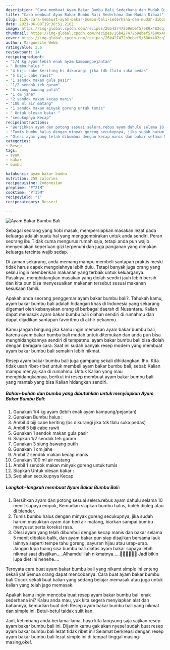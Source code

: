 ```yaml
---
description: "Cara membuat Ayam Bakar Bumbu Bali Sederhana dan Mudah Dibuat"
title: "Cara membuat Ayam Bakar Bumbu Bali Sederhana dan Mudah Dibuat"
slug: 1126-cara-membuat-ayam-bakar-bumbu-bali-sederhana-dan-mudah-dibuat
date: 2021-06-08T19:38:51.210Z
image: https://img-global.cpcdn.com/recipes/26b427472b9ebef5/680x482cq70/ayam-bakar-bumbu-bali-foto-resep-utama.jpg
thumbnail: https://img-global.cpcdn.com/recipes/26b427472b9ebef5/680x482cq70/ayam-bakar-bumbu-bali-foto-resep-utama.jpg
cover: https://img-global.cpcdn.com/recipes/26b427472b9ebef5/680x482cq70/ayam-bakar-bumbu-bali-foto-resep-utama.jpg
author: Marguerite Webb
ratingvalue: 3.6
reviewcount: 14
recipeingredient:
- "1/4 kg ayam lebih enak ayam kampungpejantan"
- " Bumbu halus "
- "4 biji cabe keriting bs dikurangi jika tdk tlalu suka pedas"
- "5 biji cabe rawit"
- "1 sendok makan gula pasir"
- "1/2 sendok teh garam"
- "3 siung bawang putih"
- "1 cm jahe"
- "2 sendok makan kecap manis"
- "100 ml air matang"
- "1 sendok makan minyak goreng untuk tumis"
- " Untuk olesan bakar "
- "secukupnya Kecap"
recipeinstructions:
- "Bersihkan ayam dan potong sesuai selera.rebus ayam dahulu selama 10 menit supaya empuk, Kemudian siapkan bumbu halus, boleh diuleg atau di blender."
- "Tumis bumbu halus dengan minyak goreng secukupnya, jika sudah harum masukkan ayam dan beri air matang, biarkan sampai bumbu menyusut serta koreksi rasa."
- "Olesi ayam yang telah dibumbui dengan kecap manis dan bakar selama 5 menit dibolak-balik, dan ayam bakar pun siap disajikan bersama lauk lainnya seperti tempe tahu goreng, sayuran hijau atau urap-urap. Jangan lupa tuang sisa bumbu bali diatas ayam bakar supaya lebih nikmat saat disajikan.....Alhamdulillah nikmatnya.....🤗🤗🤗😋😋😋 Jadi bikin lupa diet ini hehehe...."
categories:
- Resep
tags:
- ayam
- bakar
- bumbu

katakunci: ayam bakar bumbu 
nutrition: 258 calories
recipecuisine: Indonesian
preptime: "PT21M"
cooktime: "PT35M"
recipeyield: "1"
recipecategory: Dessert

---
```



![Ayam Bakar Bumbu Bali](https://img-global.cpcdn.com/recipes/26b427472b9ebef5/680x482cq70/ayam-bakar-bumbu-bali-foto-resep-utama.jpg)

Sebagai seorang yang hobi masak, mempersiapkan masakan lezat pada keluarga adalah suatu hal yang menggembirakan untuk anda sendiri. Peran seorang ibu Tidak cuma mengurus rumah saja, tetapi anda pun wajib menyediakan keperluan gizi terpenuhi dan juga panganan yang dimakan keluarga tercinta wajib sedap.

Di zaman  sekarang, anda memang mampu membeli santapan praktis meski tidak harus capek mengolahnya lebih dulu. Tetapi banyak juga orang yang selalu ingin memberikan makanan yang terbaik untuk keluarganya. Pasalnya, menghidangkan masakan yang diolah sendiri jauh lebih bersih dan kita pun bisa menyesuaikan makanan tersebut sesuai makanan kesukaan famili. 



Apakah anda seorang penggemar ayam bakar bumbu bali?. Tahukah kamu, ayam bakar bumbu bali adalah hidangan khas di Indonesia yang sekarang digemari oleh kebanyakan orang di berbagai daerah di Nusantara. Kalian dapat memasak ayam bakar bumbu bali olahan sendiri di rumahmu dan dapat dijadikan santapan favoritmu di akhir pekanmu.

Kamu jangan bingung jika kamu ingin memakan ayam bakar bumbu bali, karena ayam bakar bumbu bali mudah untuk ditemukan dan anda pun bisa menghidangkannya sendiri di tempatmu. ayam bakar bumbu bali bisa diolah dengan beragam cara. Saat ini sudah banyak resep modern yang membuat ayam bakar bumbu bali semakin lebih nikmat.

Resep ayam bakar bumbu bali juga gampang sekali dihidangkan, lho. Kita tidak usah ribet-ribet untuk membeli ayam bakar bumbu bali, sebab Kalian mampu menyajikan di rumahmu. Untuk Kalian yang mau menghidangkannya, berikut ini resep membuat ayam bakar bumbu bali yang mantab yang bisa Kalian hidangkan sendiri.

<!--inarticleads1-->

##### Bahan-bahan dan bumbu yang dibutuhkan untuk menyiapkan Ayam Bakar Bumbu Bali:

1. Gunakan 1/4 kg ayam (lebih enak ayam kampung/pejantan)
1. Gunakan  Bumbu halus :
1. Ambil 4 biji cabe keriting (bs dikurangi jika tdk tlalu suka pedas)
1. Ambil 5 biji cabe rawit
1. Gunakan 1 sendok makan gula pasir
1. Siapkan 1/2 sendok teh garam
1. Gunakan 3 siung bawang putih
1. Gunakan 1 cm jahe
1. Ambil 2 sendok makan kecap manis
1. Gunakan 100 ml air matang
1. Ambil 1 sendok makan minyak goreng untuk tumis
1. Siapkan  Untuk olesan bakar :
1. Sediakan secukupnya Kecap




<!--inarticleads2-->

##### Langkah-langkah membuat Ayam Bakar Bumbu Bali:

1. Bersihkan ayam dan potong sesuai selera.rebus ayam dahulu selama 10 menit supaya empuk, Kemudian siapkan bumbu halus, boleh diuleg atau di blender.
1. Tumis bumbu halus dengan minyak goreng secukupnya, jika sudah harum masukkan ayam dan beri air matang, biarkan sampai bumbu menyusut serta koreksi rasa.
1. Olesi ayam yang telah dibumbui dengan kecap manis dan bakar selama 5 menit dibolak-balik, dan ayam bakar pun siap disajikan bersama lauk lainnya seperti tempe tahu goreng, sayuran hijau atau urap-urap. Jangan lupa tuang sisa bumbu bali diatas ayam bakar supaya lebih nikmat saat disajikan.....Alhamdulillah nikmatnya.....🤗🤗🤗😋😋😋 Jadi bikin lupa diet ini hehehe....




Ternyata cara buat ayam bakar bumbu bali yang nikamt simple ini enteng sekali ya! Semua orang dapat mencobanya. Cara buat ayam bakar bumbu bali Cocok sekali buat kalian yang sedang belajar memasak atau juga untuk kalian yang telah jago memasak.

Apakah kamu ingin mencoba buat resep ayam bakar bumbu bali enak sederhana ini? Kalau anda mau, yuk kita segera menyiapkan alat dan bahannya, kemudian buat deh Resep ayam bakar bumbu bali yang nikmat dan simple ini. Betul-betul taidak sulit kan. 

Jadi, ketimbang anda berlama-lama, hayo kita langsung saja sajikan resep ayam bakar bumbu bali ini. Dijamin kamu gak akan nyesel sudah buat resep ayam bakar bumbu bali lezat tidak ribet ini! Selamat berkreasi dengan resep ayam bakar bumbu bali lezat simple ini di tempat tinggal masing-masing,oke!.


